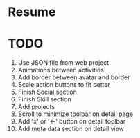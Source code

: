 Resume
======

TODO
====
1. Use JSON file from web project
1. Animations between activities
1. Add border between avatar and border
1. Scale action buttons to fit better
1. Finish Social section
1. Finish Skill section
1. Add projects
1. Scroll to minimize toolbar on detail page
1. Add 'x' or '<-' button on detail toolbar
1. Add meta data section on detail view


